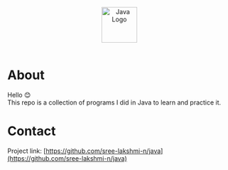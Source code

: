 <br>
<div align="center">
    <img src="https://cdn-icons-png.flaticon.com/512/311/311334.png" alt="Java Logo" width="80" height="80">
</div>
<br>

# About #

Hello :blush:<br>
This repo is a collection of programs I did in Java to learn and practice it.


# Contact #

Project link: [https://github.com/sree-lakshmi-n/java](https://github.com/sree-lakshmi-n/java)
